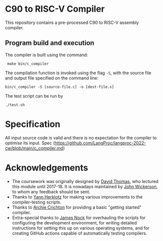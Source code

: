 C90 to RISC-V Compiler
==============================

This repository contains a pre-processed C90 to RISC-V assembly compiler.

Program build and execution
---------------------------

The compiler is built using the command:

     make bin/c_compiler

The compilation function is invoked using the flag `-S`, with the source file and output file specified on the command line:

    bin/c_compiler -S [source-file.c] -o [dest-file.s]

The test script can be run by

    ./test.sh

Specification
==========

All input source code is valid and there is no expectation for the compiler to *optimise* its input. Spec (https://github.com/LangProc/langproc-2022-cw/blob/main/c_compiler.md)

Acknowledgements
================

* The coursework was originally designed by [David Thomas](https://www.southampton.ac.uk/people/5z9bmb/professor-david-thomas), who lectured this module until 2017-18. It is nowadays maintained by [John Wickerson](https://johnwickerson.github.io/), to whom any feedback should be sent.
* Thanks to [Yann Herklotz](https://yannherklotz.com/) for making various improvements to the compiler-testing scripts.
* Thanks to [Archie Crichton](https://www.doc.ic.ac.uk/~ac11018/) for providing a basic "getting started" compiler.
* Extra-special thanks to [James Nock](https://www.linkedin.com/in/jpnock) for overhauling the scripts for configuring the development environment, for writing detailed instructions for setting this up on various operating systems, and for creating GitHub actions capable of automatically testing compilers.
